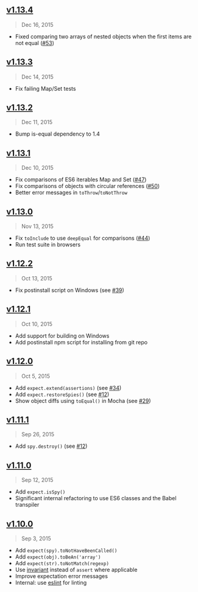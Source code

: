 ## [v1.13.4]
> Dec 16, 2015

- Fixed comparing two arrays of nested objects when the first items are not equal ([#53])

[v1.13.4]: https://github.com/mjackson/expect/compare/v1.13.3...v1.13.4
[#53]: https://github.com/mjackson/expect/issues/53

## [v1.13.3]
> Dec 14, 2015

- Fix failing Map/Set tests

[v1.13.3]: https://github.com/mjackson/expect/compare/v1.13.2...v1.13.3

## [v1.13.2]
> Dec 11, 2015

- Bump is-equal dependency to 1.4

[v1.13.2]: https://github.com/mjackson/expect/compare/v1.13.1...v1.13.2

## [v1.13.1]
> Dec 10, 2015

- Fix comparisons of ES6 iterables Map and Set ([#47])
- Fix comparisons of objects with circular references ([#50])
- Better error messages in `toThrow`/`toNotThrow`

[v1.13.1]: https://github.com/mjackson/expect/compare/v1.13.0...v1.13.1
[#47]: https://github.com/mjackson/expect/issues/47
[#50]: https://github.com/mjackson/expect/issues/50

## [v1.13.0]
> Nov 13, 2015

- Fix `toInclude` to use `deepEqual` for comparisons ([#44])
- Run test suite in browsers

[v1.13.0]: https://github.com/mjackson/expect/compare/v1.12.2...v1.13.0
[#44]: https://github.com/mjackson/expect/issues/44

## [v1.12.2]
> Oct 13, 2015

- Fix postinstall script on Windows (see [#39])

[v1.12.2]: https://github.com/mjackson/expect/compare/v1.12.1...v1.12.2
[#39]: https://github.com/mjackson/expect/issues/39

## [v1.12.1]
> Oct 10, 2015

- Add support for building on Windows
- Add postinstall npm script for installing from git repo

[v1.12.1]: https://github.com/mjackson/expect/compare/v1.12.0...v1.12.1

## [v1.12.0]
> Oct 5, 2015

- Add `expect.extend(assertions)` (see [#34])
- Add `expect.restoreSpies()` (see [#12])
- Show object diffs using `toEqual()` in Mocha (see [#29])

[v1.12.0]: https://github.com/mjackson/expect/compare/v1.11.1...v1.12.0
[#29]: https://github.com/mjackson/expect/issues/29
[#34]: https://github.com/mjackson/expect/pull/34

## [v1.11.1]
> Sep 26, 2015

- Add `spy.destroy()` (see [#12])

[v1.11.1]: https://github.com/mjackson/expect/compare/v1.11.0...v1.11.1
[#12]: https://github.com/mjackson/expect/issues/12

## [v1.11.0]
> Sep 12, 2015

- Add `expect.isSpy()`
- Significant internal refactoring to use ES6 classes and the Babel transpiler

[v1.11.0]: https://github.com/mjackson/expect/compare/v1.10.0...v1.11.0

## [v1.10.0]
> Sep 3, 2015

- Add `expect(spy).toNotHaveBeenCalled()`
- Add `expect(obj).toBeAn('array')`
- Add `expect(str).toNotMatch(regexp)`
- Use [invariant](https://www.npmjs.com/package/invariant) instead of `assert` where applicable
- Improve expectation error messages
- Internal: use [eslint](https://www.npmjs.com/package/eslint) for linting

[v1.10.0]: https://github.com/mjackson/expect/compare/v1.9.0...v1.10.0
